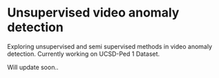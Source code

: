 # Unsupervised video anomaly detection

Exploring unsupervised and semi supervised methods in video anomaly detection.
Currently working on UCSD-Ped 1 Dataset.

Will update soon..
